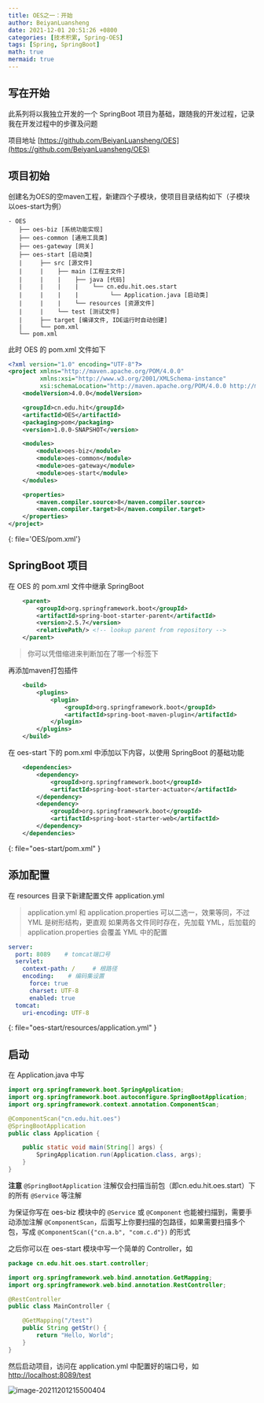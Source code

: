 ```yaml
---
title: OES之一：开始
author: BeiyanLuansheng
date: 2021-12-01 20:51:26 +0800
categories: [技术积累, Spring-OES]
tags: [Spring, SpringBoot]
math: true
mermaid: true
---
```


## 写在开始

此系列将以我独立开发的一个 SpringBoot 项目为基础，跟随我的开发过程，记录我在开发过程中的步骤及问题

项目地址 [https://github.com/BeiyanLuansheng/OES](https://github.com/BeiyanLuansheng/OES)


## 项目初始

创建名为OES的空maven工程，新建四个子模块，使项目目录结构如下（子模块以oes-start为例）

```
- OES
   ├── oes-biz [系统功能实现]
   ├── oes-common [通用工具类]
   ├── oes-gateway [网关]
   ├── oes-start [启动类]
   |     ├── src [源文件]
   |     |    ├── main [工程主文件]
   |     |    |    ├── java [代码]
   |     |    |    |    └── cn.edu.hit.oes.start
   |     |    |    |         └── Application.java [启动类]
   |     |    |    └── resources [资源文件]
   |     |    └── test [测试文件]
   |     ├── target [编译文件, IDE运行时自动创建]
   |     └── pom.xml
   └── pom.xml
```

此时 OES 的 pom.xml 文件如下

```xml
<?xml version="1.0" encoding="UTF-8"?>
<project xmlns="http://maven.apache.org/POM/4.0.0"
         xmlns:xsi="http://www.w3.org/2001/XMLSchema-instance"
         xsi:schemaLocation="http://maven.apache.org/POM/4.0.0 http://maven.apache.org/xsd/maven-4.0.0.xsd">
    <modelVersion>4.0.0</modelVersion>

    <groupId>cn.edu.hit</groupId>
    <artifactId>OES</artifactId>
    <packaging>pom</packaging>
    <version>1.0.0-SNAPSHOT</version>

    <modules>
        <module>oes-biz</module>
        <module>oes-common</module>
        <module>oes-gateway</module>
        <module>oes-start</module>
    </modules>

    <properties>
        <maven.compiler.source>8</maven.compiler.source>
        <maven.compiler.target>8</maven.compiler.target>
    </properties>
</project>
```
{: file='OES/pom.xml'}

## SpringBoot 项目

在 OES 的 pom.xml 文件中继承 SpringBoot

```xml
    <parent>
        <groupId>org.springframework.boot</groupId>
        <artifactId>spring-boot-starter-parent</artifactId>
        <version>2.5.7</version>
        <relativePath/> <!-- lookup parent from repository -->
    </parent>
```

> 你可以凭借缩进来判断加在了哪一个标签下

再添加maven打包插件

```xml
    <build>
        <plugins>
            <plugin>
                <groupId>org.springframework.boot</groupId>
                <artifactId>spring-boot-maven-plugin</artifactId>
            </plugin>
        </plugins>
    </build>
```

在 oes-start 下的 pom.xml 中添加以下内容，以使用 SpringBoot 的基础功能

```xml
    <dependencies>
        <dependency>
            <groupId>org.springframework.boot</groupId>
            <artifactId>spring-boot-starter-actuator</artifactId>
        </dependency>
        <dependency>
            <groupId>org.springframework.boot</groupId>
            <artifactId>spring-boot-starter-web</artifactId>
        </dependency>
    </dependencies>
```
{: file="oes-start/pom.xml" }

## 添加配置

在 resources 目录下新建配置文件 application.yml

> application.yml 和 application.properties 可以二选一，效果等同，不过 YML 是树形结构，更直观
> 如果两各文件同时存在，先加载 YML，后加载的 application.properties 会覆盖 YML 中的配置

```yml
server:
  port: 8089    # tomcat端口号
  servlet:
    context-path: /     # 根路径
    encoding:    # 编码集设置
      force: true
      charset: UTF-8
      enabled: true
  tomcat:
    uri-encoding: UTF-8
```
{: file="oes-start/resources/application.yml" }

## 启动

在 Application.java 中写

```java
import org.springframework.boot.SpringApplication;
import org.springframework.boot.autoconfigure.SpringBootApplication;
import org.springframework.context.annotation.ComponentScan;

@ComponentScan("cn.edu.hit.oes")
@SpringBootApplication
public class Application {

    public static void main(String[] args) {
        SpringApplication.run(Application.class, args);
    }
}
```

**注意** `@SpringBootApplication` 注解仅会扫描当前包（即cn.edu.hit.oes.start）下的所有 `@Service` 等注解

为保证你写在 oes-biz 模块中的 `@Service` 或 `@Component` 也能被扫描到，需要手动添加注解 `@ComponentScan`，后面写上你要扫描的包路径，如果需要扫描多个包，写成 `@ComponentScan({"cn.a.b", "com.c.d"})` 的形式

之后你可以在 oes-start 模块中写一个简单的 Controller，如

```java
package cn.edu.hit.oes.start.controller;

import org.springframework.web.bind.annotation.GetMapping;
import org.springframework.web.bind.annotation.RestController;

@RestController
public class MainController {

    @GetMapping("/test")
    public String getStr() {
        return "Hello, World";
    }
}
```

然后启动项目，访问在 application.yml 中配置好的端口号，如 [http://localhost:8089/test](http://localhost:8089/test)

![image-20211201215500404](/oes/image-20211201215500404.png)